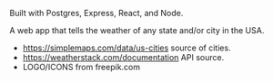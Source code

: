 Built with Postgres, Express, React, and Node.

A web app that tells the weather of any state and/or city in the USA.

- https://simplemaps.com/data/us-cities source of cities.
- https://weatherstack.com/documentation API source.
- LOGO/ICONS from freepik.com

